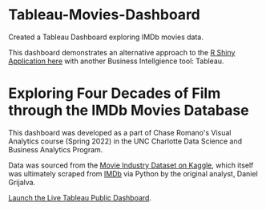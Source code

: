 # Tableau-Movies-Dashboard
Created a Tableau Dashboard exploring IMDb movies data.

This dashboard demonstrates an alternative approach to the [R Shiny Application here](https://github.com/akicklig/R-Shiny-Movies-App) with another Business Intellgience tool: Tableau.

# Exploring Four Decades of Film through the IMDb Movies Database

This dashboard was developed as a part of Chase Romano's Visual Analytics course (Spring 2022) in the UNC Charlotte Data Science and Business Analytics Program.

Data was sourced from the [Movie Industry Dataset on Kaggle](https://www.kaggle.com/datasets/danielgrijalvas/movies), which itself was ultimately scraped from [IMDb](https://www.imdb.com/) via Python by the original analyst, Daniel Grijalva.

[Launch the Live Tableau Public Dashboard](https://public.tableau.com/app/profile/adam.kicklighter/viz/FourDecadesofFilm_HowMoviesMeasureUp/FourDecadesofFilmHowMoviesMeasureUp#2).
